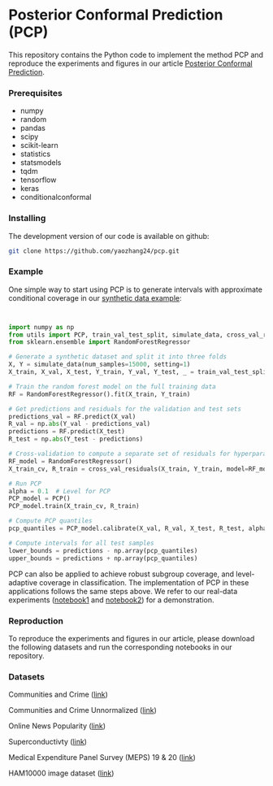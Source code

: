 # Posterior Conformal Prediction (PCP)

This repository contains the Python code to implement the method PCP and reproduce the experiments and figures in our article [Posterior Conformal Prediction](https://candes.su.domains/publications/).

### Prerequisites

* numpy
* random
* pandas
* scipy
* scikit-learn
* statistics
* statsmodels
* tqdm
* tensorflow
* keras
* conditionalconformal

### Installing

The development version of our code is available on github:
```bash
git clone https://github.com/yaozhang24/pcp.git
```
### Example
One simple way to start using PCP is to generate intervals with approximate conditional coverage in our [synthetic data example](https://github.com/yaozhang24/pcp/blob/main/Fig_04_05_06_setting_1.ipynb):

```python


import numpy as np
from utils import PCP, train_val_test_split, simulate_data, cross_val_residuals
from sklearn.ensemble import RandomForestRegressor

# Generate a synthetic dataset and split it into three folds
X, Y = simulate_data(num_samples=15000, setting=1)
X_train, X_val, X_test, Y_train, Y_val, Y_test, _ = train_val_test_split(X, Y, 1/3)

# Train the random forest model on the full training data
RF = RandomForestRegressor().fit(X_train, Y_train)

# Get predictions and residuals for the validation and test sets
predictions_val = RF.predict(X_val)
R_val = np.abs(Y_val - predictions_val)
predictions = RF.predict(X_test)
R_test = np.abs(Y_test - predictions)

# Cross-validation to compute a separate set of residuals for hyperparameter selection
RF_model = RandomForestRegressor()
X_train_cv, R_train = cross_val_residuals(X_train, Y_train, model=RF_model)

# Run PCP
alpha = 0.1  # Level for PCP
PCP_model = PCP()
PCP_model.train(X_train_cv, R_train)

# Compute PCP quantiles
pcp_quantiles = PCP_model.calibrate(X_val, R_val, X_test, R_test, alpha)[0]

# Compute intervals for all test samples
lower_bounds = predictions - np.array(pcp_quantiles)
upper_bounds = predictions + np.array(pcp_quantiles)

```
PCP can also be applied to achieve robust subgroup coverage, and level-adaptive coverage in classification. 
The implementation of PCP in these applications follows the same steps above.
We refer to our real-data experiments ([notebook1](https://github.com/yaozhang24/pcp/blob/main/Fig_09_subgroup_gender.ipynb) and [notebook2](https://github.com/yaozhang24/pcp/blob/main/Fig_10_logistic.ipynb)) for a demonstration.


### Reproduction

To reproduce the experiments and figures in our article, please download the following datasets and run the corresponding notebooks in our repository.


### Datasets

Communities and Crime ([link](https://archive.ics.uci.edu/dataset/183/communities+and+crime))

Communities and Crime Unnormalized ([link](https://archive.ics.uci.edu/dataset/211/communities+and+crime+unnormalized))

Online News Popularity ([link](https://archive.ics.uci.edu/dataset/332/online+news+popularity))

Superconductivty ([link](https://archive.ics.uci.edu/dataset/464/superconductivty+data))

Medical Expenditure Panel Survey (MEPS) 19 & 20 ([link](https://github.com/yromano/cqr/tree/master?tab=readme-ov-file))

HAM10000 image dataset ([link](https://www.kaggle.com/datasets/kmader/skin-cancer-mnist-ham10000))


